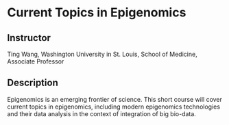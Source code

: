 # Current Topics in Epigenomics

## Instructor

Ting Wang, Washington University in St. Louis, School of Medicine, Associate Professor

## Description

Epigenomics is an emerging frontier of science. This short course will cover current topics in epigenomics, including modern epigenomics technologies and their data analysis in the context of integration of big bio-data.
